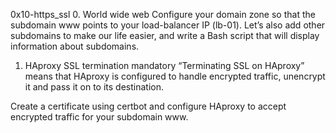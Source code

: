 0x10-https_ssl
0. World wide web
Configure your domain zone so that the subdomain www points to your load-balancer IP
 (lb-01). Let’s also add other subdomains to make our life easier, and write a Bash script
 that will display information about subdomains.

1. HAproxy SSL termination
mandatory
“Terminating SSL on HAproxy” means that HAproxy is configured to handle encrypted traffic,
 unencrypt it and pass it on to its destination.

Create a certificate using certbot and configure HAproxy to accept encrypted traffic
 for your subdomain www.
